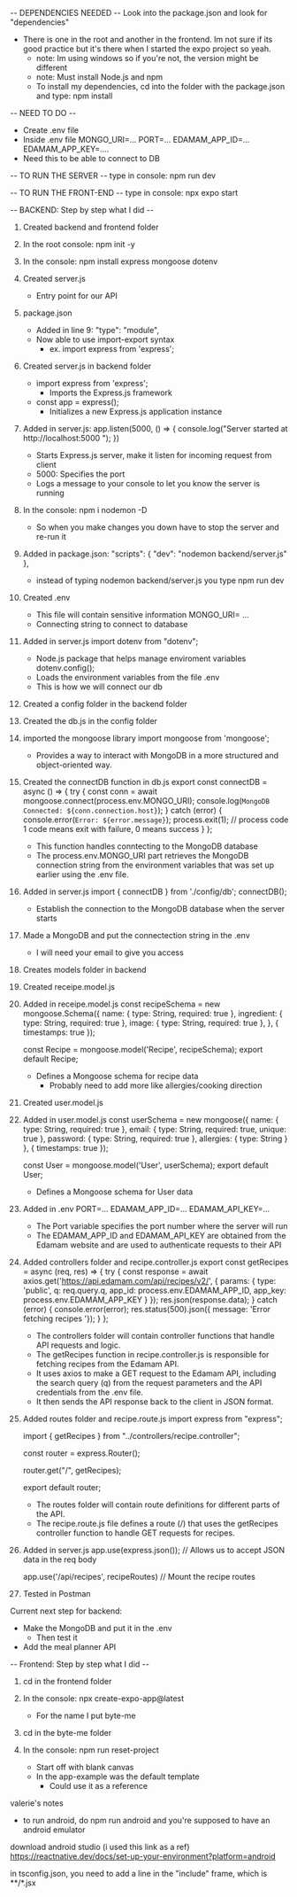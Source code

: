 -- DEPENDENCIES NEEDED --
Look into the package.json and look for "dependencies"
- There is one in the root and another in the frontend. Im not sure if its good practice but it's there when I started the expo project so yeah.
  - note: Im using windows so if you're not, the version might be different
  - note: Must install Node.js and npm
  - To install my dependencies, cd into the folder with the package.json and type: npm install

-- NEED TO DO --
- Create .env file
- Inside .env file
    MONGO_URI=...
    PORT=...
    EDAMAM_APP_ID=...
    EDAMAM_APP_KEY=....
- Need this to be able to connect to DB

-- TO RUN THE SERVER --
type in console: npm run dev

-- TO RUN THE FRONT-END --
type in console: npx expo start

-- BACKEND: Step by step what I did -- 

1. Created backend and frontend folder

2. In the root console: npm init -y

3. In the console: npm install express mongoose dotenv

4. Created server.js
    - Entry point for our API

5. package.json
    - Added in line 9: "type": "module",
    - Now able to use import-export syntax
        - ex. import express from 'express';

6. Created server.js in backend folder
    - import express from 'express';
        - Imports the Express.js framework
    - const app = express();
        - Initializes a new Express.js application instance

7. Added in server.js:
    app.listen(5000, () => {
    console.log("Server started at http://localhost:5000 ");
    })
    - Starts Express.js server, make it listen for incoming request from client
    - 5000: Specifies the port
    - Logs a message to your console to let you know the server is running

7. In the console: npm i nodemon -D
    - So when you make changes you down have to stop the server and re-run it

8. Added in package.json:
    "scripts": {
        "dev": "nodemon backend/server.js"
    },
    - instead of typing nodemon backend/server.js you type npm run dev

9. Created .env
    - This file will contain sensitive information
    MONGO_URI= ...
    - Connecting string to connect to database

10. Added in server.js 
    import dotenv from "dotenv";
    - Node.js package that helps manage enviroment variables
    dotenv.config();
    - Loads the environment variables from the file .env
    - This is how we will connect our db

11. Created a config folder in the backend folder

12. Created the db.js in the config folder

13. imported the mongoose library
    import mongoose from 'mongoose';
    - Provides a way to interact with MongoDB in a more structured and object-oriented way. 

14. Created the connectDB function in db.js
    export const connectDB = async () => {
        try {
            const conn = await mongoose.connect(process.env.MONGO_URI);
            console.log(`MongoDB Connected: ${conn.connection.host}`);
        } catch (error) {
            console.error(`Error: ${error.message}`);
            process.exit(1); // process code 1 code means exit with failure, 0 means success
        }
    };
    - This function handles conntecting to the MongoDB database
    - The process.env.MONGO_URI part retrieves the  MongoDB connection string from the environment variables that was set up earlier using the .env file.

15. Added in server.js
    import { connectDB } from './config/db';
    connectDB();
    - Establish the connection to the MongoDB database when the server starts

16. Made a MongoDB and put the connectection string in the .env
    - I will need your email to give you access

17. Creates models folder in backend

18. Created receipe.model.js

19. Added in receipe.model.js
    const recipeSchema = new mongoose.Schema({
        name: 
        {
            type: String,
            required: true
        },
        ingredient:
        {
            type: String,
            required: true
        },
        image: {
            type: String,
            required: true
        },
    }, {
        timestamps: true 
    });

    const Recipe = mongoose.model('Recipe', recipeSchema);
    export default Recipe;
    - Defines a Mongoose schema for recipe data
        - Probably need to add more like allergies/cooking direction

20. Created user.model.js

21. Added in user.model.js
    const userSchema = new mongoose({
        name: {
            type: String,
            required: true
        },
        email: {
            type: String,
            required: true,
            unique: true
        },
        password: {
            type: String,
            required: true
        },
        allergies: {
            type: String
        }
    }, {
        timestamps: true 
    });

    const User = mongoose.model('User', userSchema);
    export default User;
    - Defines a Mongoose schema for User data

22. Added in .env
    PORT=...
    EDAMAM_APP_ID=...
    EDAMAM_API_KEY=...
    - The Port variable specifies the port number where the server will run
    - The EDAMAM_APP_ID and EDAMAM_API_KEY are obtained from the Edamam website and are used to authenticate requests to their API


23. Added controllers folder and recipe.controller.js
    export const getRecipes = async (req, res) => {
        try {
            const response = await axios.get('https://api.edamam.com/api/recipes/v2/', {
                params: {
                    type: 'public',
                    q: req.query.q,
                    app_id: process.env.EDAMAM_APP_ID,
                    app_key: process.env.EDAMAM_APP_KEY
                }
            });
            res.json(response.data);
        } catch (error) {
            console.error(error);
            res.status(500).json({ message: 'Error fetching recipes '});
        }
    };
    - The controllers folder will contain controller functions that handle API requests and logic.
    - The getRecipes function in recipe.controller.js is responsible for fetching recipes from the Edamam API.
    - It uses axios to make a GET request to the Edamam API, including the search query (q) from the request parameters and the API credentials from the .env file.
    - It then sends the API response back to the client in JSON format.

24. Added routes folder and recipe.route.js
    import express from "express";

    import { getRecipes } from "../controllers/recipe.controller";

    const router = express.Router();

    router.get("/", getRecipes);

    export default router;
    - The routes folder will contain route definitions for different parts of the API.
    - The recipe.route.js file defines a route (/) that uses the getRecipes controller function to handle GET requests for recipes.

25. Added in server.js 
    app.use(express.json()); // Allows us to accept JSON data in the req body

    app.use('/api/recipes', recipeRoutes) // Mount the recipe routes

26. Tested in Postman

Current next step for backend:
- Make the MongoDB and put it in the .env
    - Then test it
- Add the meal planner API

-- Frontend: Step by step what I did -- 

1. cd in the frontend folder

2. In the console: npx create-expo-app@latest
    - For the name I put byte-me

3. cd in the byte-me folder

4. In the console: npm run reset-project
    - Start off with blank canvas
    - In the app-example was the default template
        - Could use it as a reference

valerie's notes
- to run android, do
    npm run android
    and you're supposed to have an android emulator

download android studio (i used this link as a ref)
https://reactnative.dev/docs/set-up-your-environment?platform=android

in tsconfig.json, you need to add a line in the "include" frame,
    which is **/*.jsx
